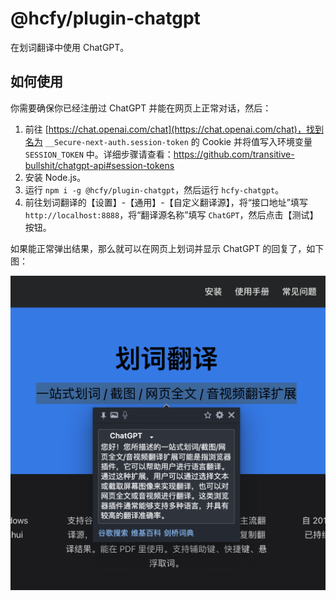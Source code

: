 # @hcfy/plugin-chatgpt

在划词翻译中使用 ChatGPT。

## 如何使用

你需要确保你已经注册过 ChatGPT 并能在网页上正常对话，然后：

1. 前往 [https://chat.openai.com/chat](https://chat.openai.com/chat)，找到名为 `__Secure-next-auth.session-token` 的 Cookie 并将值写入环境变量 `SESSION_TOKEN` 中。详细步骤请查看：https://github.com/transitive-bullshit/chatgpt-api#session-tokens
2. 安装 Node.js。
3. 运行 `npm i -g @hcfy/plugin-chatgpt`，然后运行 `hcfy-chatgpt`。
4. 前往划词翻译的【设置】-【通用】-【自定义翻译源】，将“接口地址”填写 `http://localhost:8888`，将“翻译源名称”填写 `ChatGPT`，然后点击【测试】按钮。

如果能正常弹出结果，那么就可以在网页上划词并显示 ChatGPT 的回复了，如下图：

![截图](./ss.png)
